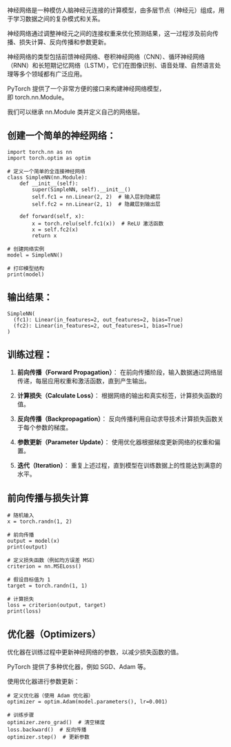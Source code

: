 神经网络是一种模仿人脑神经元连接的计算模型，由多层节点（神经元）组成，用于学习数据之间的复杂模式和关系。

神经网络通过调整神经元之间的连接权重来优化预测结果，这一过程涉及前向传播、损失计算、反向传播和参数更新。

神经网络的类型包括前馈神经网络、卷积神经网络（CNN）、循环神经网络（RNN）和长短期记忆网络（LSTM），它们在图像识别、语音处理、自然语言处理等多个领域都有广泛应用。

PyTorch 提供了一个非常方便的接口来构建神经网络模型，即 torch.nn.Module。

我们可以继承 nn.Module 类并定义自己的网络层。

## 创建一个简单的神经网络：

```
import torch.nn as nn
import torch.optim as optim

# 定义一个简单的全连接神经网络
class SimpleNN(nn.Module):
    def __init__(self):
        super(SimpleNN, self).__init__()
        self.fc1 = nn.Linear(2, 2)  # 输入层到隐藏层
        self.fc2 = nn.Linear(2, 1)  # 隐藏层到输出层
    
    def forward(self, x):
        x = torch.relu(self.fc1(x))  # ReLU 激活函数
        x = self.fc2(x)
        return x

# 创建网络实例
model = SimpleNN()

# 打印模型结构
print(model)
```
## 输出结果：

```
SimpleNN(
  (fc1): Linear(in_features=2, out_features=2, bias=True)
  (fc2): Linear(in_features=2, out_features=1, bias=True)
)
```
## **训练过程：**

1. **前向传播（Forward Propagation）**： 在前向传播阶段，输入数据通过网络层传递，每层应用权重和激活函数，直到产生输出。
    
2. **计算损失（Calculate Loss）**： 根据网络的输出和真实标签，计算损失函数的值。
    
3. **反向传播（Backpropagation）**： 反向传播利用自动求导技术计算损失函数关于每个参数的梯度。
    
4. **参数更新（Parameter Update）**： 使用优化器根据梯度更新网络的权重和偏置。
    
5. **迭代（Iteration）**： 重复上述过程，直到模型在训练数据上的性能达到满意的水平。
## 前向传播与损失计算

```
# 随机输入
x = torch.randn(1, 2)

# 前向传播
output = model(x)
print(output)

# 定义损失函数（例如均方误差 MSE）
criterion = nn.MSELoss()

# 假设目标值为 1
target = torch.randn(1, 1)

# 计算损失
loss = criterion(output, target)
print(loss)
```
## 优化器（Optimizers）
优化器在训练过程中更新神经网络的参数，以减少损失函数的值。

PyTorch 提供了多种优化器，例如 SGD、Adam 等。

使用优化器进行参数更新：

```
# 定义优化器（使用 Adam 优化器）
optimizer = optim.Adam(model.parameters(), lr=0.001)

# 训练步骤
optimizer.zero_grad()  # 清空梯度
loss.backward()  # 反向传播
optimizer.step()  # 更新参数
```